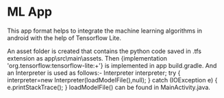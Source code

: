 # ML App
This app format helps to integrate the machine learning algorithms in android with the help of Tensorflow Lite.

An asset folder is created that contains the python code saved in .tfs extension as app\src\main\assets.
Then {implementation 'org.tensorflow:tensorflow-lite:+'} is implemented in app build.gradle. And an Interpreter
is used as follows:-
  Interpreter interpreter;
  try {
            interpreter=new Interpreter(loadModelFile(),null);
       } 
       catch (IOException e)  {
            e.printStackTrace();
        }
loadModelFile() can be found in MainActivity.java.        


